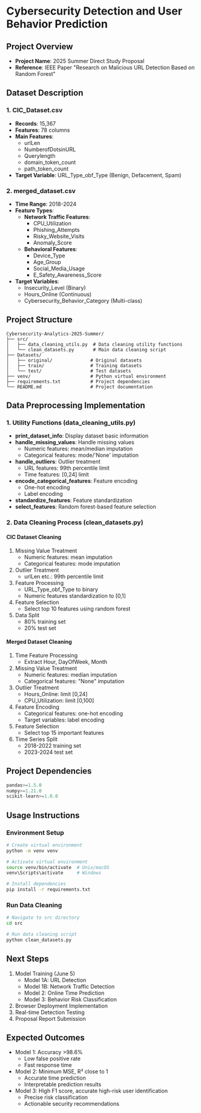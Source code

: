 # Cybersecurity Detection and User Behavior Prediction

## Project Overview
- **Project Name**: 2025 Summer Direct Study Proposal
- **Reference**: IEEE Paper "Research on Malicious URL Detection Based on Random Forest"

## Dataset Description

### 1. CIC_Dataset.csv
- **Records**: 15,367
- **Features**: 78 columns
- **Main Features**:
  - urlLen
  - NumberofDotsinURL
  - Querylength
  - domain_token_count
  - path_token_count
- **Target Variable**: URL_Type_obf_Type (Benign, Defacement, Spam)

### 2. merged_dataset.csv
- **Time Range**: 2018-2024
- **Feature Types**:
  - **Network Traffic Features**:
    - CPU_Utilization
    - Phishing_Attempts
    - Risky_Website_Visits
    - Anomaly_Score
  - **Behavioral Features**:
    - Device_Type
    - Age_Group
    - Social_Media_Usage
    - E_Safety_Awareness_Score
- **Target Variables**:
  - Insecurity_Level (Binary)
  - Hours_Online (Continuous)
  - Cybersecurity_Behavior_Category (Multi-class)

## Project Structure
```
Cybersecurity-Analytics-2025-Summer/
├── src/
│   ├── data_cleaning_utils.py  # Data cleaning utility functions
│   └── clean_datasets.py       # Main data cleaning script
├── Datasets/
│   ├── original/              # Original datasets
│   ├── train/                 # Training datasets
│   └── test/                  # Test datasets
├── venv/                      # Python virtual environment
├── requirements.txt           # Project dependencies
└── README.md                  # Project documentation
```

## Data Preprocessing Implementation

### 1. Utility Functions (data_cleaning_utils.py)
- **print_dataset_info**: Display dataset basic information
- **handle_missing_values**: Handle missing values
  - Numeric features: mean/median imputation
  - Categorical features: mode/'None' imputation
- **handle_outliers**: Outlier treatment
  - URL features: 99th percentile limit
  - Time features: [0,24] limit
- **encode_categorical_features**: Feature encoding
  - One-hot encoding
  - Label encoding
- **standardize_features**: Feature standardization
- **select_features**: Random forest-based feature selection

### 2. Data Cleaning Process (clean_datasets.py)

#### CIC Dataset Cleaning
1. Missing Value Treatment
   - Numeric features: mean imputation
   - Categorical features: mode imputation
2. Outlier Treatment
   - urlLen etc.: 99th percentile limit
3. Feature Processing
   - URL_Type_obf_Type to binary
   - Numeric features standardization to [0,1]
4. Feature Selection
   - Select top 10 features using random forest
5. Data Split
   - 80% training set
   - 20% test set

#### Merged Dataset Cleaning
1. Time Feature Processing
   - Extract Hour, DayOfWeek, Month
2. Missing Value Treatment
   - Numeric features: median imputation
   - Categorical features: "None" imputation
3. Outlier Treatment
   - Hours_Online: limit [0,24]
   - CPU_Utilization: limit [0,100]
4. Feature Encoding
   - Categorical features: one-hot encoding
   - Target variables: label encoding
5. Feature Selection
   - Select top 15 important features
6. Time Series Split
   - 2018-2022 training set
   - 2023-2024 test set

## Project Dependencies
```python
pandas>=1.5.0
numpy>=1.21.0
scikit-learn>=1.0.0
```

## Usage Instructions

### Environment Setup
```bash
# Create virtual environment
python -m venv venv

# Activate virtual environment
source venv/bin/activate  # Unix/macOS
venv\Scripts\activate     # Windows

# Install dependencies
pip install -r requirements.txt
```

### Run Data Cleaning
```bash
# Navigate to src directory
cd src

# Run data cleaning script
python clean_datasets.py
```

## Next Steps
1. Model Training (June 5)
   - Model 1A: URL Detection
   - Model 1B: Network Traffic Detection
   - Model 2: Online Time Prediction
   - Model 3: Behavior Risk Classification
2. Browser Deployment Implementation
3. Real-time Detection Testing
4. Proposal Report Submission

## Expected Outcomes
- Model 1: Accuracy >98.6%
  - Low false positive rate
  - Fast response time
- Model 2: Minimum MSE, R² close to 1
  - Accurate time prediction
  - Interpretable prediction results
- Model 3: High F1 score, accurate high-risk user identification
  - Precise risk classification
  - Actionable security recommendations